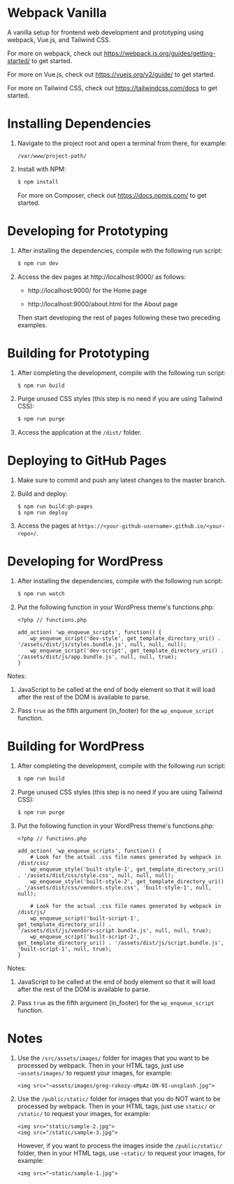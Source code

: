 # Webpack Vanilla

A vanilla setup for frontend web development and prototyping using webpack, Vue.js, and Tailwind CSS.

For more on webpack, check out https://webpack.js.org/guides/getting-started/ to get started. 

For more on Vue.js, check out https://vuejs.org/v2/guide/ to get started. 

For more on Tailwind CSS, check out https://tailwindcss.com/docs to get started. 

# Installing Dependencies

1. Navigate to the project root and open a terminal from there, for example:

    ```
    /var/www/project-path/
    ```

2. Install with NPM:

    ```bash
    $ npm install
    ```

    For more on Composer, check out https://docs.npmjs.com/ to get started. 

# Developing for Prototyping

1. After installing the dependencies, compile with the following run script:

    ```bash
    $ npm run dev
    ```

2. Access the dev pages at http://localhost:9000/ as follows:

    * http://localhost:9000/ for the Home page

    * http://localhost:9000/about.html for the About page

    Then start developing the rest of pages following these two preceding examples.

# Building for Prototyping

1. After completing the development, compile with the following run script:

    ```bash
    $ npm run build
    ```

2. Purge unused CSS styles (this step is no need if you are using Tailwind CSS):

    ```bash
    $ npm run purge
    ```

3. Access the application at the `/dist/` folder.

# Deploying to GitHub Pages

1. Make sure to commit and push any latest changes to the master branch.

2. Build and deploy:

    ```
    $ npm run build:gh-pages
    $ npm run deploy
    ```
3. Access the pages at `https://<your-github-username>.github.io/<your-repo>/`.

# Developing for WordPress

1. After installing the dependencies, compile with the following run script:

    ```bash
    $ npm run watch
    ```

2. Put the following function in your WordPress theme's functions.php:

    ```
    <?php // functions.php

    add_action( 'wp_enqueue_scripts', function() {
        wp_enqueue_script('dev-style', get_template_directory_uri() . '/assets/dist/js/styles.bundle.js', null, null, null);
        wp_enqueue_script('dev-script', get_template_directory_uri() . '/assets/dist/js/app.bundle.js', null, null, true);
    }
    ```

Notes:

1. JavaScript to be called at the end of body element so that it will load after the rest of the DOM is available to parse.

2. Pass `true` as the fifth argument  (in_footer) for the `wp_enqueue_script` function.

# Building for WordPress

1. After completing the development, compile with the following run script:

    ```bash
    $ npm run build
    ```

2. Purge unused CSS styles (this step is no need if you are using Tailwind CSS):

    ```bash
    $ npm run purge
    ```

3. Put the following function in your WordPress theme's functions.php:

    ```
    <?php // functions.php

    add_action( 'wp_enqueue_scripts', function() {
        # Look for the actual .css file names generated by webpack in /dist/css/
        wp_enqueue_style('built-style-1', get_template_directory_uri() . '/assets/dist/css/style.css', null, null, null);
        wp_enqueue_style('built-style-2', get_template_directory_uri() . '/assets/dist/css/vendors.style.css', 'built-style-1', null, null);

        # Look for the actual .css file names generated by webpack in /dist/js/
        wp_enqueue_script('built-script-1', get_template_directory_uri() . '/assets/dist/js/vendors~script.bundle.js', null, null, true);
        wp_enqueue_script('built-script-2', get_template_directory_uri() . '/assets/dist/js/script.bundle.js', 'built-script-1', null, true);
    }
    ```

Notes:

1. JavaScript to be called at the end of body element so that it will load after the rest of the DOM is available to parse.

2. Pass `true` as the fifth argument  (in_footer) for the `wp_enqueue_script` function.

# Notes

1. Use the `/src/assets/images/` folder for images that you want to be processed by webpack. Then in your HTML tags, just use `~assets/images/` to request your images, for example:
    
    ```
    <img src="~assets/images/greg-rakozy-oMpAz-DN-9I-unsplash.jpg">
    ```

2. Use the `/public/static/` folder for images that you do NOT want to be processed by webpack. Then in your HTML tags, just use `static/` or `/static/` to request your images, for example:

    ```
    <img src="static/sample-2.jpg">
    <img src="/static/sample-3.jpg">
    ```

    However, if you want to process the images inside the `/public/static/` folder, then in your HTML tags, use `~static/` to request your images, for example:

    ```
    <img src="~static/sample-1.jpg">
    ```
